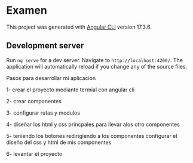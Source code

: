 # Examen

This project was generated with [Angular CLI](https://github.com/angular/angular-cli) version 17.3.6.

## Development server

Run `ng serve` for a dev server. Navigate to `http://localhost:4200/`. The application will automatically reload if you change any of the source files.

Pasos para desarrollar mi aplicacion

1- crear el proyecto mediante termial con angular cli

2- crear componentes

3- configurar rutas y modulos 

4- diseñar los html y css princpales para llevar alos otro componentes

5- teniendo los botones redirigiendo a los componentes configurar el diseño del css y html de mis componentes

6- levantar el proyecto
